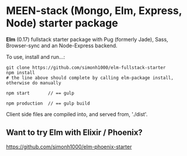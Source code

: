 # MEEN-stack (Mongo, Elm, Express, Node) starter package

**Elm** (0.17) fullstack starter package with Pug (formerly Jade), Sass, Browser-sync and an Node-Express backend.

To use, install and run...:

```
git clone https://github.com/simonh1000/elm-fullstack-starter
npm install
# the line above should complete by calling elm-package install, otherwise do manually

npm start       // == gulp

npm production  // == gulp build
```

Client side files are compiled into, and served from, './dist'.

<!-- ## Hotloading!!!!
See my [Webpack starter](https://github.com/simonh1000/elm-hot-loader) -->

## Want to try Elm with Elixir / Phoenix?
https://github.com/simonh1000/elm-phoenix-starter
